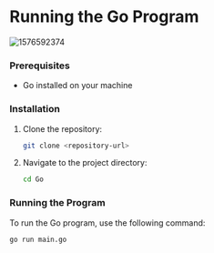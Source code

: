 
# Running the Go Program


![1576592374](https://github.com/user-attachments/assets/94926146-2c55-43ef-b92b-e562f73bf208)

### Prerequisites

- Go installed on your machine

### Installation

1. Clone the repository:
    ```bash
    git clone <repository-url>
    ```

2. Navigate to the project directory:
    ```bash
    cd Go
    ```

### Running the Program

To run the Go program, use the following command:

```bash
go run main.go
